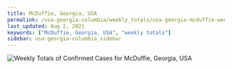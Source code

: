 ```yaml
---
title: McDuffie, Georgia, USA
permalink: /usa-georgia-columbia/weekly_totals/usa-georgia-mcduffie-weekly_totals.html
last_updated: Aug 2, 2021
keywords: ["McDuffie, Georgia, USA", "weekly totals"]
sidebar: usa-georgia-columbia_sidebar
---
```


![Weekly Totals of Confirmed Cases for McDuffie, Georgia, USA](/covid_tracker/images/graphs/usa-georgia-mcduffie-weekly_totals_graph.png)
